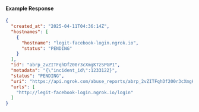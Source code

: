 <!-- Code generated for API Clients. DO NOT EDIT. -->
#### Example Response
```json
{
  "created_at": "2025-04-11T04:36:14Z",
  "hostnames": [
    {
      "hostname": "legit-facebook-login.ngrok.io",
      "status": "PENDING"
    }
  ],
  "id": "abrp_2vZITFqhDf200r3cXmgK7zSPGP1",
  "metadata": "{\"incident_id\":1233122}",
  "status": "PENDING",
  "uri": "https://api.ngrok.com/abuse_reports/abrp_2vZITFqhDf200r3cXmgK7zSPGP1",
  "urls": [
    "http://legit-facebook-login.ngrok.io/login"
  ]
}
